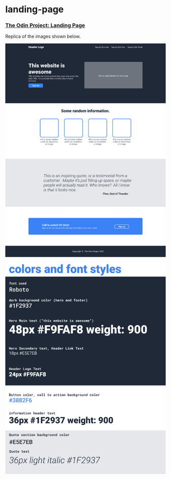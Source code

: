 # landing-page
### [The Odin Project: Landing Page](https://www.theodinproject.com/lessons/foundations-landing-page)

Replica of the images shown below.

![Full Design](full-design.png)

![Colors and Fonts](colors-and-fonts.png)